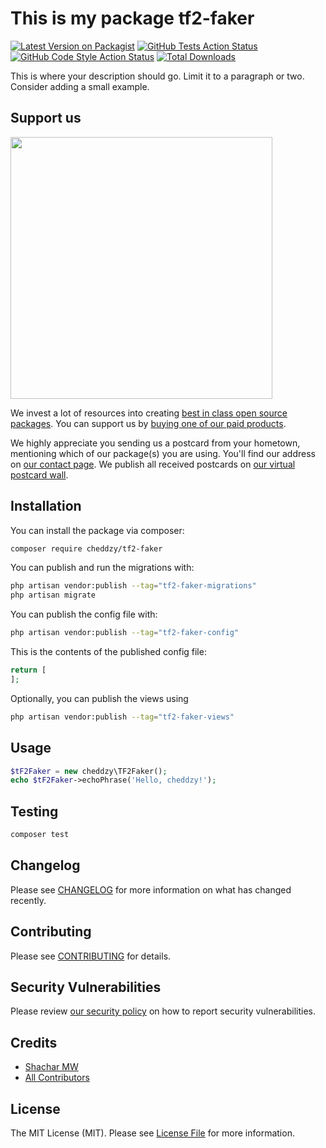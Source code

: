 # This is my package tf2-faker

[![Latest Version on Packagist](https://img.shields.io/packagist/v/cheddzy/tf2-faker.svg?style=flat-square)](https://packagist.org/packages/cheddzy/tf2-faker)
[![GitHub Tests Action Status](https://img.shields.io/github/actions/workflow/status/cheddzy/tf2-faker/run-tests.yml?branch=main&label=tests&style=flat-square)](https://github.com/cheddzy/tf2-faker/actions?query=workflow%3Arun-tests+branch%3Amain)
[![GitHub Code Style Action Status](https://img.shields.io/github/actions/workflow/status/cheddzy/tf2-faker/fix-php-code-style-issues.yml?branch=main&label=code%20style&style=flat-square)](https://github.com/cheddzy/tf2-faker/actions?query=workflow%3A"Fix+PHP+code+style+issues"+branch%3Amain)
[![Total Downloads](https://img.shields.io/packagist/dt/cheddzy/tf2-faker.svg?style=flat-square)](https://packagist.org/packages/cheddzy/tf2-faker)

This is where your description should go. Limit it to a paragraph or two. Consider adding a small example.

## Support us

[<img src="https://github-ads.s3.eu-central-1.amazonaws.com/tf2-faker.jpg?t=1" width="419px" />](https://spatie.be/github-ad-click/tf2-faker)

We invest a lot of resources into creating [best in class open source packages](https://spatie.be/open-source). You can support us by [buying one of our paid products](https://spatie.be/open-source/support-us).

We highly appreciate you sending us a postcard from your hometown, mentioning which of our package(s) you are using. You'll find our address on [our contact page](https://spatie.be/about-us). We publish all received postcards on [our virtual postcard wall](https://spatie.be/open-source/postcards).

## Installation

You can install the package via composer:

```bash
composer require cheddzy/tf2-faker
```

You can publish and run the migrations with:

```bash
php artisan vendor:publish --tag="tf2-faker-migrations"
php artisan migrate
```

You can publish the config file with:

```bash
php artisan vendor:publish --tag="tf2-faker-config"
```

This is the contents of the published config file:

```php
return [
];
```

Optionally, you can publish the views using

```bash
php artisan vendor:publish --tag="tf2-faker-views"
```

## Usage

```php
$tF2Faker = new cheddzy\TF2Faker();
echo $tF2Faker->echoPhrase('Hello, cheddzy!');
```

## Testing

```bash
composer test
```

## Changelog

Please see [CHANGELOG](CHANGELOG.md) for more information on what has changed recently.

## Contributing

Please see [CONTRIBUTING](CONTRIBUTING.md) for details.

## Security Vulnerabilities

Please review [our security policy](../../security/policy) on how to report security vulnerabilities.

## Credits

- [Shachar MW](https://github.com/cheddZy)
- [All Contributors](../../contributors)

## License

The MIT License (MIT). Please see [License File](LICENSE.md) for more information.
